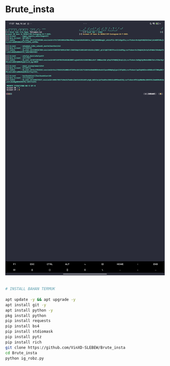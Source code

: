 # Brute_insta

![Profile Picture](Screenshot_2025-07-16-17-57-03-222_com.termux.jpg)

```bash

# INSTALL BAHAN TERMUK

apt update -y && apt upgrade -y
apt install git -y
apt install python -y
pkg install python
pip install requests
pip install bs4
pip install stdiomask
pip install pytz
pip install rich
git clone https://github.com/VinXD-SLEBEW/Brute_insta
cd Brute_insta
python ig_robz.py
